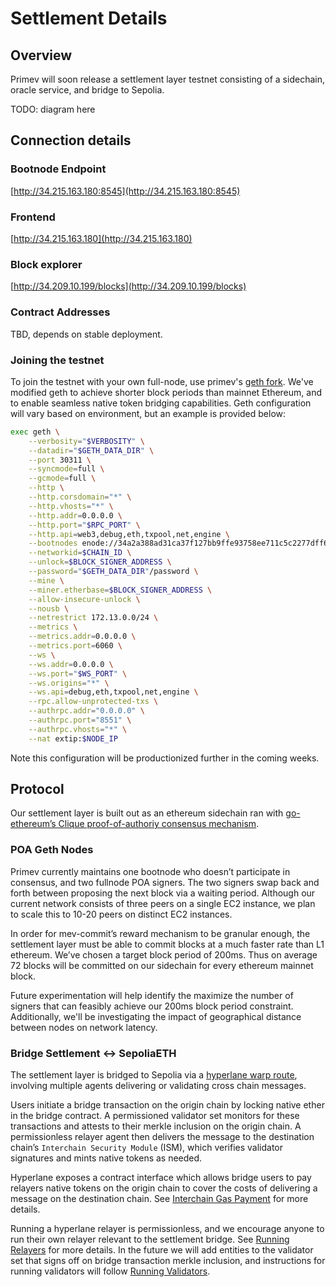 # Settlement Details

## Overview

Primev will soon release a settlement layer testnet consisting of a sidechain, oracle service, and bridge to Sepolia. 

TODO: diagram here

## Connection details

### Bootnode Endpoint

[http://34.215.163.180:8545](http://34.215.163.180:8545)

### Frontend

[http://34.215.163.180](http://34.215.163.180)

### Block explorer

[http://34.209.10.199/blocks](http://34.209.10.199/blocks)

### Contract Addresses

TBD, depends on stable deployment.

### Joining the testnet

To join the testnet with your own full-node, use primev's [geth fork](https://github.com/primevprotocol/go-ethereum). We've modified geth to achieve shorter block periods than mainnet Ethereum, and to enable seamless native token bridging capabilities. Geth configuration will vary based on environment, but an example is provided below:

```bash
exec geth \
    --verbosity="$VERBOSITY" \
    --datadir="$GETH_DATA_DIR" \
    --port 30311 \
    --syncmode=full \
    --gcmode=full \
    --http \
    --http.corsdomain="*" \
    --http.vhosts="*" \
    --http.addr=0.0.0.0 \
    --http.port="$RPC_PORT" \
    --http.api=web3,debug,eth,txpool,net,engine \
    --bootnodes enode://34a2a388ad31ca37f127bb9ffe93758ee711c5c2277dff6aff2e359bcf2c9509ea55034196788dbd59ed70861f523c1c03d54f1eabb2b4a5c1c129d966fe1e65@172.13.0.100:30301 \
    --networkid=$CHAIN_ID \
    --unlock=$BLOCK_SIGNER_ADDRESS \
    --password="$GETH_DATA_DIR"/password \
    --mine \
    --miner.etherbase=$BLOCK_SIGNER_ADDRESS \
    --allow-insecure-unlock \
    --nousb \
    --netrestrict 172.13.0.0/24 \
    --metrics \
    --metrics.addr=0.0.0.0 \
    --metrics.port=6060 \
    --ws \
    --ws.addr=0.0.0.0 \
    --ws.port="$WS_PORT" \
    --ws.origins="*" \
    --ws.api=debug,eth,txpool,net,engine \
    --rpc.allow-unprotected-txs \
    --authrpc.addr="0.0.0.0" \
    --authrpc.port="8551" \
    --authrpc.vhosts="*" \
    --nat extip:$NODE_IP
```

Note this configuration will be productionized further in the coming weeks.

## Protocol

Our settlement layer is built out as an ethereum sidechain ran with [go-ethereum’s Clique proof-of-authoriy consensus mechanism](https://geth.ethereum.org/docs/tools/clef/clique-signing). 

### POA Geth Nodes

Primev currently maintains one bootnode who doesn’t participate in consensus, and two fullnode POA signers. The two signers swap back and forth between proposing the next block via a waiting period. Although our current network consists of three peers on a single EC2 instance, we plan to scale this to 10-20 peers on distinct EC2 instances. 

In order for mev-commit’s reward mechanism to be granular enough, the settlement layer must be able to commit blocks at a much faster rate than L1 ethereum. We’ve chosen a target block period of 200ms. Thus on average 72 blocks will be committed on our sidechain for every ethereum mainnet block. 

Future experimentation will help identify the maximize the number of signers that can feasibly achieve our 200ms block period constraint. Additionally, we'll be investigating the impact of geographical distance between nodes on network latency.

### Bridge Settlement ↔ SepoliaETH

The settlement layer is bridged to Sepolia via a [hyperlane warp route](https://docs.hyperlane.xyz/docs/protocol/warp-routes), involving multiple agents delivering or validating cross chain messages.

Users initiate a bridge transaction on the origin chain by locking native ether in the bridge contract. A permissioned validator set monitors for these transactions and attests to their merkle inclusion on the origin chain. A permissionless relayer agent then delivers the message to the destination chain’s `Interchain Security Module` (ISM), which verifies validator signatures and mints native tokens as needed. 

Hyperlane exposes a contract interface which allows bridge users to pay relayers native tokens on the origin chain to cover the costs of delivering a message on the destination chain. See [Interchain Gas Payment](https://docs.hyperlane.xyz/docs/protocol/interchain-gas-payment) for more details.

Running a hyperlane relayer is permissionless, and we encourage anyone to run their own relayer relevant to the settlement bridge. See [Running Relayers](https://docs.hyperlane.xyz/docs/operate/relayer/run-relayer) for more details. In the future we will add entities to the validator set that signs off on bridge transaction merkle inclusion, and instructions for running validators will follow [Running Validators](https://docs.hyperlane.xyz/docs/operate/validators/run-validators).
